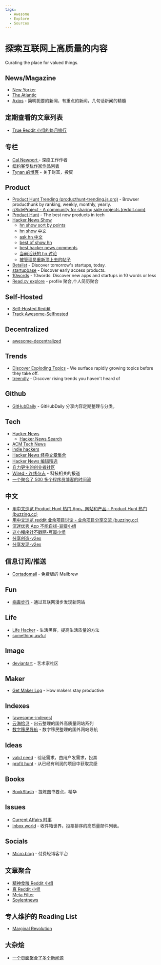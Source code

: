 ```yaml
---
tags:
  - Awesome
  - Explore
  - Sources
---
```


# 探索互联网上高质量的内容

Curating the place for valued things.

## News/Magazine

- [New Yorker](https://www.newyorker.com/)
- [The Atlantic](https://www.theatlantic.com/)
- [Axios](https://www.axios.com/) - 简明扼要的新闻，有重点的新闻，几句话新闻的精髓

## 定期查看的文章列表

- [True Reddit 小组的每月排行](https://old.reddit.com/r/Foodforthought/top/?t=month)

## 专栏

- [Cal Newport ](https://www.newyorker.com/contributors/cal-newport) - 深度工作作者
- [纽约客专栏作家作品列表](https://www.newyorker.com/news/our-columnists)
- [Tynan 的博客](https://tynan.com/) - 关于财富，投资

## Product

- [Product Hunt Trending (producthunt-trending.js.org)](https://producthunt-trending.js.org/?range=monthly) - Browser producthunk by ranking, weekly, monthly, yearly.
- [r/SideProject - A community for sharing side projects (reddit.com)](https://www.reddit.com/r/SideProject/)
- [Product Hunt](https://www.producthunt.com/) - The best new products in tech
- [Hacker News Show](https://news.ycombinator.com/show)
  - [hn show sort by points](https://hn.algolia.com/?dateRange=pastMonth&page=0&prefix=true&query=show%20hn&sort=byPopularity&type=story)
  - [hn show 中文](https://showhn.buzzing.cc/)
  - [ask hn 中文](https://askhn.buzzing.cc/)
  - [best of show hn](https://bestofshowhn.com/)
  - [best hacker news comments](https://news.ycombinator.com/bestcomments)
  - [当前活跃的 hn 讨论](https://news.ycombinator.com/active)
  - [被管理员重新顶上去的帖子](https://news.ycombinator.com/invited)
- [Betalist](https://betalist.com/) - Discover tomorrow's startups, today.
- [startupbase](https://startupbase.io/) - Discover early access products.
- [10words](https://10words.io/) - 10words: Discover new apps and startups in 10 words or less
- [Read.cv explore](https://read.cv/explore) - profile 聚合,个人简历聚合

## Self-Hosted

- [Self-Hosted Reddit](https://www.reddit.com/r/selfhosted/)
- [Track Awesome-Selfhosted](https://www.trackawesomelist.com/awesome-selfhosted/awesome-selfhosted/)

## Decentralized

- [awesome-decentralized](https://github.com/croqaz/awesome-decentralized)

## Trends

- [Discover Exploding Topics](https://explodingtopics.com/) - We surface rapidly growing topics before they take off.
- [treendly](https://treendly.com/) - Discover rising trends you haven't heard of

## Github

- [GitHubDaily](https://github.com/GitHubDaily/GitHubDaily) - GitHubDaily 分享内容定期整理与分类。

## Tech

- [Hacker News](https://news.ycombinator.com/news)
  - [Hacker News Search](https://hn.algolia.com/)
- [ACM Tech News](https://technews.acm.org)
- [indie hackers](https://www.indiehackers.com/)
- [Hacker News 经典文章集合](https://hn.lindylearn.io/)
- [Hacker News 编辑精选](https://news.ycombinator.com/invited)
- [自力更生的创业者社区](https://barnacl.es/)
- [Wired - 连线杂志](https://www.wired.com/) - 科技相关的报道
- [一个聚合了 500 多个程序员博客的时间流](https://engineeringblogs.xyz/)

## 中文

- [用中文浏览 Product Hunt 热门 App，网站和产品 - Product Hunt 热门 (buzzing.cc)](https://ph.buzzing.cc/)
- [用中文浏览 reddit 业余项目讨论 - 业余项目分享交流 (buzzing.cc)](https://sideproject.buzzing.cc/)
- [沉迷优秀 App 不能自拔-豆瓣小组 ](https://www.douban.com/group/689011/)
- [这小程序针不戳啊-豆瓣小组](https://www.douban.com/group/718741/)
- [分享创造-v2ex](https://v2ex.com/go/create)
- [分享发现-v2ex](https://v2ex.com/go/share)

## 信息订阅/推送

- [Cortadomail](https://cortadomail.com/) - 免费版的 Mailbrew

## Fun

- [病毒步行](https://www.viralwalk.com/) - 通过互联网漫步发现新网站

## Life

- [Life Hacker](https://lifehacker.com/) - 生活黑客，提高生活质量的方法
- [something awful](https://www.somethingawful.com/)

## Image

- [deviantart](https://www.deviantart.com/) - 艺术家社区

## Maker

- [Get Maker Log](https://getmakerlog.com/) - How makers stay productive

## Indexes

- [[awesome-indexes]]
- [云海拾贝](https://getizumo.com/shibei) - 出云整理的国外高质量网站系列
- [数字移民导航](https://shuziyimin.org/) - 数字移民整理的国外网站导航

## Ideas

- [valid need](https://needgap.com/) - 验证需求，由用户发需求，投票
- [profit hunt](https://profithunt.co/) - 从已经有利润的项目中获取灵感

## Books

- [BookStash](https://bookstash.io/) - 提炼图书要点，精华

## Issues

- [Current Affairs 时事](https://www.currentaffairs.org/)
- [Inbox world](https://inboxworld.io/) - 收件箱世界，投票排序的高质量邮件列表。

## Socials

- [Micro.blog](https://micro.blog/) - 付费轻博客平台

## 文章聚合

- [精神食粮 Reddit 小组](https://old.reddit.com/r/Foodforthought/)
- [真 Reddit 小组](https://old.reddit.com/r/TrueReddit/)
- [Meta Filter](https://www.metafilter.com/)
- [Soylentnews](https://soylentnews.org/)

## 专人维护的 Reading List

- [Marginal Revolution](https://marginalrevolution.com/)

## 大杂烩

- [一个页面聚合了多个新闻源](https://upstract.com/)

[//begin]: # "Autogenerated link references for markdown compatibility"
[awesome-indexes]: awesome-indexes.md "互联网目录汇总"
[//end]: # "Autogenerated link references"
